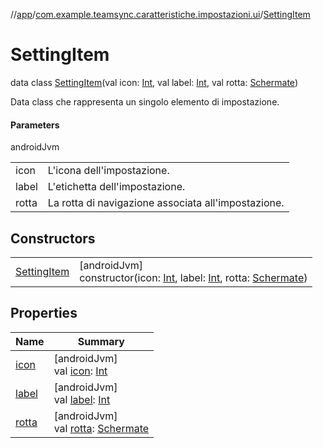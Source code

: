 //[app](../../../index.md)/[com.example.teamsync.caratteristiche.impostazioni.ui](../index.md)/[SettingItem](index.md)

# SettingItem

data class [SettingItem](index.md)(val icon: [Int](https://kotlinlang.org/api/latest/jvm/stdlib/kotlin/-int/index.html), val label: [Int](https://kotlinlang.org/api/latest/jvm/stdlib/kotlin/-int/index.html), val rotta: [Schermate](../../com.example.teamsync.navigation/-schermate/index.md))

Data class che rappresenta un singolo elemento di impostazione.

#### Parameters

androidJvm

| | |
|---|---|
| icon | L'icona dell'impostazione. |
| label | L'etichetta dell'impostazione. |
| rotta | La rotta di navigazione associata all'impostazione. |

## Constructors

| | |
|---|---|
| [SettingItem](-setting-item.md) | [androidJvm]<br>constructor(icon: [Int](https://kotlinlang.org/api/latest/jvm/stdlib/kotlin/-int/index.html), label: [Int](https://kotlinlang.org/api/latest/jvm/stdlib/kotlin/-int/index.html), rotta: [Schermate](../../com.example.teamsync.navigation/-schermate/index.md)) |

## Properties

| Name | Summary |
|---|---|
| [icon](icon.md) | [androidJvm]<br>val [icon](icon.md): [Int](https://kotlinlang.org/api/latest/jvm/stdlib/kotlin/-int/index.html) |
| [label](label.md) | [androidJvm]<br>val [label](label.md): [Int](https://kotlinlang.org/api/latest/jvm/stdlib/kotlin/-int/index.html) |
| [rotta](rotta.md) | [androidJvm]<br>val [rotta](rotta.md): [Schermate](../../com.example.teamsync.navigation/-schermate/index.md) |
